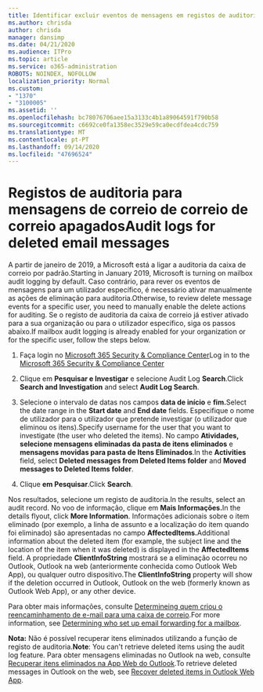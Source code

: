 ```yaml
---
title: Identificar excluir eventos de mensagens em registos de auditoria
ms.author: chrisda
author: chrisda
manager: dansimp
ms.date: 04/21/2020
ms.audience: ITPro
ms.topic: article
ms.service: o365-administration
ROBOTS: NOINDEX, NOFOLLOW
localization_priority: Normal
ms.custom:
- "1370"
- "3100005"
ms.assetid: ''
ms.openlocfilehash: bc78076706aee15a3133c4b1a89064591f790b58
ms.sourcegitcommit: c6692ce0fa1358ec3529e59ca0ecdfdea4cdc759
ms.translationtype: MT
ms.contentlocale: pt-PT
ms.lasthandoff: 09/14/2020
ms.locfileid: "47696524"
---
```

# <a name="audit-logs-for-deleted-email-messages"></a><span data-ttu-id="b937e-102">Registos de auditoria para mensagens de correio de correio de correio apagados</span><span class="sxs-lookup"><span data-stu-id="b937e-102">Audit logs for deleted email messages</span></span>

<span data-ttu-id="b937e-103">A partir de janeiro de 2019, a Microsoft está a ligar a auditoria da caixa de correio por padrão.</span><span class="sxs-lookup"><span data-stu-id="b937e-103">Starting in January 2019, Microsoft is turning on mailbox audit logging by default.</span></span> <span data-ttu-id="b937e-104">Caso contrário, para rever os eventos de mensagens para um utilizador específico, é necessário ativar manualmente as ações de eliminação para auditoria.</span><span class="sxs-lookup"><span data-stu-id="b937e-104">Otherwise, to review delete message events for a specific user, you need to manually enable the delete actions for auditing.</span></span> <span data-ttu-id="b937e-105">Se o registo de auditoria da caixa de correio já estiver ativado para a sua organização ou para o utilizador específico, siga os passos abaixo.</span><span class="sxs-lookup"><span data-stu-id="b937e-105">If mailbox audit logging is already enabled for your organization or for the specific user, follow the steps below.</span></span>

1. <span data-ttu-id="b937e-106">Faça login no [Microsoft 365 Security & Compliance Center](https://protection.office.com/)</span><span class="sxs-lookup"><span data-stu-id="b937e-106">Log in to the [Microsoft 365 Security & Compliance Center](https://protection.office.com/)</span></span>

2. <span data-ttu-id="b937e-107">Clique em **Pesquisar e Investigar** e selecione Audit Log **Search**.</span><span class="sxs-lookup"><span data-stu-id="b937e-107">Click **Search and Investigation** and select **Audit Log Search**.</span></span>

3. <span data-ttu-id="b937e-108">Selecione o intervalo de datas nos campos **data de início** e **fim.**</span><span class="sxs-lookup"><span data-stu-id="b937e-108">Select the date range in the **Start date** and **End date** fields.</span></span> <span data-ttu-id="b937e-109">Especifique o nome de utilizador para o utilizador que pretende investigar (o utilizador que eliminou os itens).</span><span class="sxs-lookup"><span data-stu-id="b937e-109">Specify username for the user that you want to investigate (the user who deleted the items).</span></span> <span data-ttu-id="b937e-110">No campo **Atividades,** **selecione mensagens eliminadas da pasta de itens eliminados** e **mensagens movidas para pasta de Itens Eliminados**.</span><span class="sxs-lookup"><span data-stu-id="b937e-110">In the **Activities** field, select **Deleted messages from Deleted Items folder** and **Moved messages to Deleted Items folder**.</span></span>

4. <span data-ttu-id="b937e-111">Clique **em Pesquisar**.</span><span class="sxs-lookup"><span data-stu-id="b937e-111">Click **Search**.</span></span>

<span data-ttu-id="b937e-112">Nos resultados, selecione um registo de auditoria.</span><span class="sxs-lookup"><span data-stu-id="b937e-112">In the results, select an audit record.</span></span> <span data-ttu-id="b937e-113">No voo de informação, clique em **Mais Informações.**</span><span class="sxs-lookup"><span data-stu-id="b937e-113">In the details flyout, click **More Information**.</span></span> <span data-ttu-id="b937e-114">Informações adicionais sobre o item eliminado (por exemplo, a linha de assunto e a localização do item quando foi eliminado) são apresentadas no campo **AffectedItems.**</span><span class="sxs-lookup"><span data-stu-id="b937e-114">Additional information about the deleted item (for example, the subject line and the location of the item when it was deleted) is displayed in the **AffectedItems** field.</span></span> <span data-ttu-id="b937e-115">A propriedade **ClientInfoString** mostrará se a eliminação ocorreu no Outlook, Outlook na web (anteriormente conhecida como Outlook Web App), ou qualquer outro dispositivo.</span><span class="sxs-lookup"><span data-stu-id="b937e-115">The **ClientInfoString** property will show if the deletion occurred in Outlook, Outlook on the web (formerly known as Outlook Web App), or any other device.</span></span>

<span data-ttu-id="b937e-116">Para obter mais informações, consulte [Determineing quem criou o reencaminhamento de e-mail para uma caixa de correio](https://docs.microsoft.com/microsoft-365/compliance/auditing-troubleshooting-scenarios#determine-if-a-user-deleted-email-items).</span><span class="sxs-lookup"><span data-stu-id="b937e-116">For more information, see [Determining who set up email forwarding for a mailbox](https://docs.microsoft.com/microsoft-365/compliance/auditing-troubleshooting-scenarios#determine-if-a-user-deleted-email-items).</span></span>

<span data-ttu-id="b937e-117">**Nota:** Não é possível recuperar itens eliminados utilizando a função de registo de auditoria.</span><span class="sxs-lookup"><span data-stu-id="b937e-117">**Note**: You can't retrieve deleted items using the audit log feature.</span></span> <span data-ttu-id="b937e-118">Para obter mensagens eliminadas no Outlook na web, consulte [Recuperar itens eliminados na App Web do Outlook](https://support.office.com/article/C3D8FC15-EEEF-4F1C-81DF-E27964B7EDD4).</span><span class="sxs-lookup"><span data-stu-id="b937e-118">To retrieve deleted messages in Outlook on the web, see [Recover deleted items in Outlook Web App](https://support.office.com/article/C3D8FC15-EEEF-4F1C-81DF-E27964B7EDD4).</span></span>
